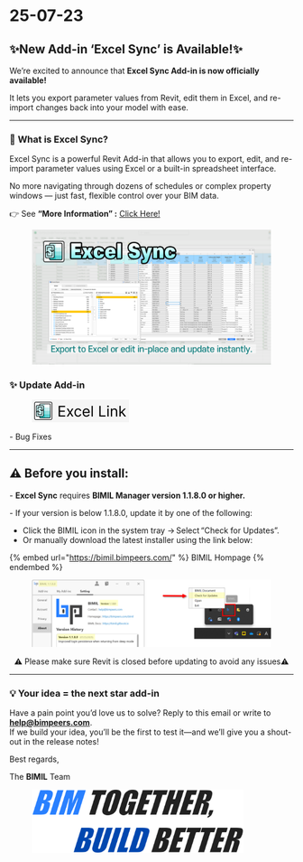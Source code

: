 # 25-07-23

## ✨New Add-in ‘Excel Sync’ is Available!✨

We’re excited to announce that **Excel Sync Add-in is now officially available!**

It lets you export parameter values from Revit, edit them in Excel, and re-import changes back into your model with ease.

***

### 📌 **What is Excel Sync?**

Excel Sync is a powerful Revit Add-in that allows you to export, edit, and re-import parameter values using Excel or a built-in spreadsheet interface.

No more navigating through dozens of schedules or complex property windows — just fast, flexible control over your BIM data.

👉  See **“More Information” :** [Click Here!](../../add-ins/excel-sync/)

<figure><img src="../../.gitbook/assets/Excel Sync.png" alt=""><figcaption></figcaption></figure>

### ✨ **Update Add-in**

<div align="left"><figure><img src="../../.gitbook/assets/ExcelLink.png" alt="" width="172"><figcaption></figcaption></figure></div>

\- Bug Fixes

***

## ⚠️ Before you install:

\- **Excel Sync** requires **BIMIL Manager version 1.1.8.0 or higher.**

\- If your version is below 1.1.8.0, update it by one of the following:

* Click the BIMIL icon in the system tray → Select “Check for Updates”.
* Or manually download the latest installer using the link below:

{% embed url="https://bimil.bimpeers.com/" %}
BIMIL Hompage
{% endembed %}

<figure><img src="../../.gitbook/assets/BIMIL Manager Update (1).png" alt=""><figcaption></figcaption></figure>

<p align="center">⚠️ Please make sure Revit is closed before updating to avoid any issues⚠️</p>

***

### 💡 Your idea = the next star add-in

Have a pain point you’d love us to solve? Reply to this email or write to [**help@bimpeers.com**](mailto:help@bimpeers.com?subject=undefined\&body=undefined).\
If we build your idea, you’ll be the first to test it—and we’ll give you a shout-out in the release notes!

Best regards,

The **BIMIL** Team

<figure><img src="../../.gitbook/assets/image.png" alt="" width="375"><figcaption></figcaption></figure>
